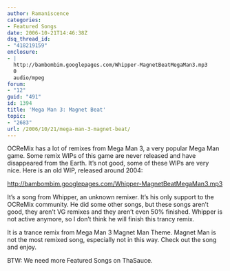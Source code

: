 ```yaml
---
author: Ramaniscence
categories:
- Featured Songs
date: 2006-10-21T14:46:38Z
dsq_thread_id:
- "418219159"
enclosure:
- |
  http://bambombim.googlepages.com/Whipper-MagnetBeatMegaMan3.mp3
  0
  audio/mpeg
forum:
- "12"
guid: "491"
id: 1394
title: 'Mega Man 3: Magnet Beat'
topic:
- "2683"
url: /2006/10/21/mega-man-3-magnet-beat/
---
```


OCReMix has a lot of remixes from Mega Man 3, a very popular Mega Man game. Some remix WIPs of this game are never released and have disappeared from the Earth. It&#8217;s not good, some of these WIPs are very nice. Here is an old WIP, released around 2004:

<a href="http://bambombim.googlepages.com/Whipper-MagnetBeatMegaMan3.mp3" target="_blank">http://bambombim.googlepages.com/Whipper-MagnetBeatMegaMan3.mp3</a>

<div>
  It&#8217;s a song from Whipper, an unknown remixer. It&#8217;s his only support to the OCReMix community. He did some other songs, but these songs aren&#8217;t good, they aren&#8217;t VG remixes and they aren&#8217;t even 50% finished. Whipper is not active anymore, so I don&#8217;t think he will finish this trancy remix.</p> 
  
  <p>
    It is a trance remix from Mega Man 3 Magnet Man Theme. Magnet Man is not the most remixed song, especially not in this way. Check out the song and enjoy.
  </p>
  
  <p>
    BTW: We need more Featured Songs on ThaSauce.
  </p>
</div>